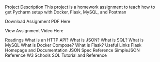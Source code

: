 Project Description
This project is a homework assignment to teach how to get Pycharm setup with Docker, Flask, MySQL, and Postman

Download Assignment PDF Here

View Assignment Video Here

Readings
What is an HTTP API?
What is JSON?
What is SQL?
What is MySQL
What is Docker Compose?
What is Flask?
Useful Links
Flask Homepage and Documentation
JSON Spec Reference
SimpleJSON Reference
W3 Schools SQL Tutorial and Reference

